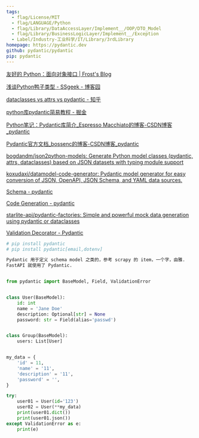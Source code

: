 ```yaml
---
tags:
  - flag/License/MIT
  - flag/LANGUAGE/Python
  - flag/Library/DataAccessLayer/Implement__/OOP/DTO_Model
  - flag/Library/BusinessLogicLayer/Implement__/Exception
  - Label/Industry-工业科学/IT/Library/3rdLibrary
homepage: https://pydantic.dev
github: pydantic/pydantic
pip: pydantic
---
```


[友好的 Python：面向对象接口 | Frost's Blog](https://frostming.com/2022/friendly-python-oop/)

[浅谈Python鸭子类型 - SSgeek - 博客园](https://www.cnblogs.com/ssgeek/p/14720426.html)

[dataclasses vs attrs vs pydantic - 知乎](https://zhuanlan.zhihu.com/p/410399922)

[python库pydantic简易教程 - 掘金](https://juejin.cn/post/7079027549896081421)

[Python笔记：Pydantic库简介_Espresso Macchiato的博客-CSDN博客_pydantic](https://blog.csdn.net/codename_cys/article/details/107675748)

[Pydantic官方文档_bossenc的博客-CSDN博客_pydantic](https://blog.csdn.net/swinfans/article/details/89629641)

[bogdandm/json2python-models: Generate Python model classes (pydantic, attrs, dataclasses) based on JSON datasets with typing module support](https://github.com/bogdandm/json2python-models)

[koxudaxi/datamodel-code-generator: Pydantic model generator for easy conversion of JSON, OpenAPI, JSON Schema, and YAML data sources.](https://github.com/koxudaxi/datamodel-code-generator)

[Schema - pydantic](https://docs.pydantic.dev/usage/schema/)

[Code Generation - pydantic](https://docs.pydantic.dev/datamodel_code_generator/)

[starlite-api/pydantic-factories: Simple and powerful mock data generation using pydantic or dataclasses](https://github.com/starlite-api/pydantic-factories)

[Validation Decorator - Pydantic](https://docs.pydantic.dev/latest/concepts/validation_decorator/)


```python
# pip install pydantic
# pip install pydantic[email,dotenv]

Pydantic 用于定义 schema model 之类的，参考 scrapy 的 item，一个字，由雅.
FastAPI 就使用了 Pydantic.


from pydantic import BaseModel, Field, ValidationError


class User(BaseModel):
    id: int
    name = 'Jane Doe'
    description: Optional[str] = None
    password: str = Field(alias='passwd')


class Group(BaseModel):
    users: List[User]


my_data = {
    'id' = 11,
    'name' = '11',
    'description' = '11',
    'password' = '',
}

try:
    user01 = User(id='123')
    user02 = User(**my_data)
    print(user01.dict())
    print(user01.json())
except ValidationError as e:
    print(e)


```
